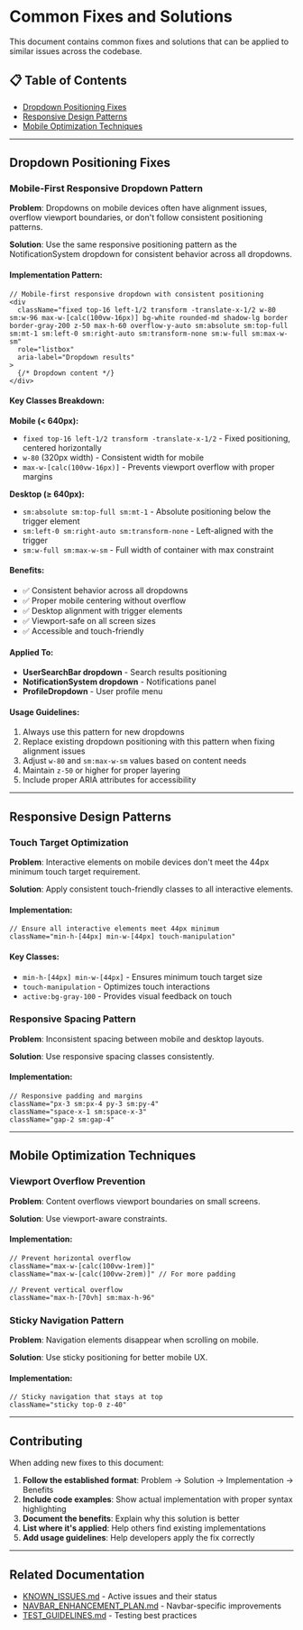 # Common Fixes and Solutions

This document contains common fixes and solutions that can be applied to similar issues across the codebase.

## 📋 Table of Contents

- [Dropdown Positioning Fixes](#dropdown-positioning-fixes)
- [Responsive Design Patterns](#responsive-design-patterns)
- [Mobile Optimization Techniques](#mobile-optimization-techniques)

---

## Dropdown Positioning Fixes

### Mobile-First Responsive Dropdown Pattern

**Problem**: Dropdowns on mobile devices often have alignment issues, overflow viewport boundaries, or don't follow consistent positioning patterns.

**Solution**: Use the same responsive positioning pattern as the NotificationSystem dropdown for consistent behavior across all dropdowns.

#### Implementation Pattern:

```tsx
// Mobile-first responsive dropdown with consistent positioning
<div
  className="fixed top-16 left-1/2 transform -translate-x-1/2 w-80 sm:w-96 max-w-[calc(100vw-16px)] bg-white rounded-md shadow-lg border border-gray-200 z-50 max-h-60 overflow-y-auto sm:absolute sm:top-full sm:mt-1 sm:left-0 sm:right-auto sm:transform-none sm:w-full sm:max-w-sm"
  role="listbox"
  aria-label="Dropdown results"
>
  {/* Dropdown content */}
</div>
```

#### Key Classes Breakdown:

**Mobile (< 640px):**
- `fixed top-16 left-1/2 transform -translate-x-1/2` - Fixed positioning, centered horizontally
- `w-80` (320px width) - Consistent width for mobile
- `max-w-[calc(100vw-16px)]` - Prevents viewport overflow with proper margins

**Desktop (≥ 640px):**
- `sm:absolute sm:top-full sm:mt-1` - Absolute positioning below the trigger element
- `sm:left-0 sm:right-auto sm:transform-none` - Left-aligned with the trigger
- `sm:w-full sm:max-w-sm` - Full width of container with max constraint

#### Benefits:
- ✅ Consistent behavior across all dropdowns
- ✅ Proper mobile centering without overflow
- ✅ Desktop alignment with trigger elements
- ✅ Viewport-safe on all screen sizes
- ✅ Accessible and touch-friendly

#### Applied To:
- **UserSearchBar dropdown** - Search results positioning
- **NotificationSystem dropdown** - Notifications panel
- **ProfileDropdown** - User profile menu

#### Usage Guidelines:
1. Always use this pattern for new dropdowns
2. Replace existing dropdown positioning with this pattern when fixing alignment issues
3. Adjust `w-80` and `sm:max-w-sm` values based on content needs
4. Maintain `z-50` or higher for proper layering
5. Include proper ARIA attributes for accessibility

---

## Responsive Design Patterns

### Touch Target Optimization

**Problem**: Interactive elements on mobile devices don't meet the 44px minimum touch target requirement.

**Solution**: Apply consistent touch-friendly classes to all interactive elements.

#### Implementation:
```tsx
// Ensure all interactive elements meet 44px minimum
className="min-h-[44px] min-w-[44px] touch-manipulation"
```

#### Key Classes:
- `min-h-[44px] min-w-[44px]` - Ensures minimum touch target size
- `touch-manipulation` - Optimizes touch interactions
- `active:bg-gray-100` - Provides visual feedback on touch

### Responsive Spacing Pattern

**Problem**: Inconsistent spacing between mobile and desktop layouts.

**Solution**: Use responsive spacing classes consistently.

#### Implementation:
```tsx
// Responsive padding and margins
className="px-3 sm:px-4 py-3 sm:py-4"
className="space-x-1 sm:space-x-3"
className="gap-2 sm:gap-4"
```

---

## Mobile Optimization Techniques

### Viewport Overflow Prevention

**Problem**: Content overflows viewport boundaries on small screens.

**Solution**: Use viewport-aware constraints.

#### Implementation:
```tsx
// Prevent horizontal overflow
className="max-w-[calc(100vw-1rem)]"
className="max-w-[calc(100vw-2rem)]" // For more padding

// Prevent vertical overflow
className="max-h-[70vh] sm:max-h-96"
```

### Sticky Navigation Pattern

**Problem**: Navigation elements disappear when scrolling on mobile.

**Solution**: Use sticky positioning for better mobile UX.

#### Implementation:
```tsx
// Sticky navigation that stays at top
className="sticky top-0 z-40"
```

---

## Contributing

When adding new fixes to this document:

1. **Follow the established format**: Problem → Solution → Implementation → Benefits
2. **Include code examples**: Show actual implementation with proper syntax highlighting
3. **Document the benefits**: Explain why this solution is better
4. **List where it's applied**: Help others find existing implementations
5. **Add usage guidelines**: Help developers apply the fix correctly

---

## Related Documentation

- [KNOWN_ISSUES.md](./KNOWN_ISSUES.md) - Active issues and their status
- [NAVBAR_ENHANCEMENT_PLAN.md](./NAVBAR_ENHANCEMENT_PLAN.md) - Navbar-specific improvements
- [TEST_GUIDELINES.md](./TEST_GUIDELINES.md) - Testing best practices